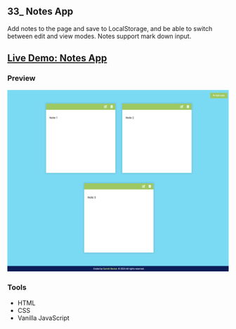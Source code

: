 ## 33_ Notes App

Add notes to the page and save to LocalStorage, and be able to switch between edit and view modes. Notes support mark down input.

## [Live Demo: Notes App](https://33-notes-app-gdbecker.replit.app/)

### Preview

!["HomePage"](./HomePage.png)

### Tools
- HTML
- CSS
- Vanilla JavaScript